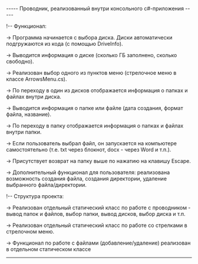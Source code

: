 ----- Проводник, реализованный внутри консольного с#-приложения -----

!-- Функционал:

-> Программа начинается с выбора диска. Диски автоматически подгружаются из кода (с помощью DriveInfo).

-> Выводится информация о диске (сколько ГБ заполнено, сколько свободно).

-> Реализован выбор одного из пунктов меню (стрелочное меню в классе ArrowsMenu.cs).

-> По переходу в один из дисков отображается информация о папках и файлах внутри диска.

-> Выводится информация о папке или файле (дата создания, формат файла, название).

-> По переходу в папку отображается информация о папках и файлах внутри папки.

-> Если пользователь выбрал файл, он запускается на компьютере самостоятельно (т.е. txt через блокнот, docx - через Word и т.п.).

-> Присутствует возврат на папку выше по нажатию на клавишу Escape.

-> Дополнительный функционал для пользователя: реализована возможность создания файла, создания директории, удаление выбранного файла/директории.


!-- Структура проекта:

-> Реализован отдельный статический класс по работе с проводником - вывод папок и файлов, выбор папки, вывод дисков, выбор диска и т.п.

-> Реализован отдельный статический класс по работе со стрелками в стрелочном меню.

-> Функционал по работе с файлами (добавление/удаление) реализован в отдельном статическом классе

----------------------------------------------------------------------

